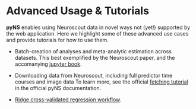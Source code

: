 # Advanced Usage & Tutorials

__pyNS__ enables using Neuroscout data in novel ways not (yet!) supported by the web application. 
Here we highlight some of these advanced use cases and provide tutorials for how to use them.

* Batch-creation of analyses and meta-analytic estimation across datasets.
  This best exemplified by the Neuroscout paper, and the accomanying [jupyter book](https://neuroscout.github.io/neuroscout-paper/).

* Downloading data from Neuroscout, including full predictor time courses and image data
  To learn more, see the official [fetching tutorial](https://pyns.readthedocs.io/en/latest/fetching.html) in the 
  official pyNS documentation.

* [Ridge cross-validated regression workflow](ridge-encoding.ipynb).